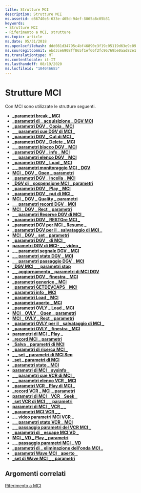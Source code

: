 ```yaml
---
title: Strutture MCI
description: Strutture MCI
ms.assetid: e86740e5-633e-465d-94ef-8065a8c05b31
keywords:
- Strutture MCI
- Riferimento a MCI, strutture
ms.topic: article
ms.date: 05/31/2018
ms.openlocfilehash: ddd081d34795c4bf46890c3f19c05119d63e9c09
ms.sourcegitcommit: ebd3ce6908ff865f1ef66f2fc96769be0aad82e1
ms.translationtype: MT
ms.contentlocale: it-IT
ms.lasthandoff: 08/19/2020
ms.locfileid: "104046685"
---
```

# <a name="mci-structures"></a>Strutture MCI

Con MCI sono utilizzate le strutture seguenti.

-   [**\_parametri break \_ MCI**](mci-break-parms.md)
-   [**\_parametri di \_ acquisizione \_ DGV MCI**](/windows/desktop/api/Digitalv/ns-digitalv-mci_dgv_capture_parmsa)
-   [**\_parametri DGV \_ Copia \_ MCI**](/windows/desktop/api/Digitalv/ns-digitalv-mci_dgv_copy_parms)
-   [**\_ \_ parametri cue DGV di MCI \_**](/windows/desktop/api/Digitalv/ns-digitalv-mci_dgv_cue_parms)
-   [**\_parametri DGV \_ Cut di MCI \_**](/windows/desktop/api/Digitalv/ns-digitalv-mci_dgv_cut_parms)
-   [**\_parametri DGV \_ Delete \_ MCI**](/windows/desktop/api/Digitalv/ns-digitalv-mci_dgv_delete_parms)
-   [**\_ \_ parametri blocco DGV \_ MCI**](/windows/desktop/api/Digitalv/ns-digitalv-mci_dgv_rect_parms)
-   [**\_parametri DGV \_ info \_ MCI**](/windows/desktop/api/Digitalv/ns-digitalv-mci_dgv_info_parmsa)
-   [**\_ \_ parametri elenco DGV \_ MCI**](/windows/desktop/api/Digitalv/ns-digitalv-mci_dgv_list_parmsa)
-   [**\_parametri DGV \_ Load \_ MCI**](/previous-versions//dd743391(v=vs.85))
-   [**\_ \_ parametri monitoraggio MCI \_ DGV**](/windows/desktop/api/Digitalv/ns-digitalv-mci_dgv_monitor_parms)
-   [**MCI \_ DGV \_ Open \_ parametri**](/windows/desktop/api/Digitalv/ns-digitalv-mci_dgv_open_parmsa)
-   [**\_parametri DGV \_ Incolla \_ MCI**](/windows/desktop/api/Digitalv/ns-digitalv-mci_dgv_paste_parms)
-   [**\_DGV di \_ sospensione MCI \_ parametri**](/previous-versions//dd743395(v=vs.85))
-   [**\_parametri DGV \_ Play \_ MCI**](/previous-versions//dd743396(v=vs.85))
-   [**\_parametri DGV \_ put di MCI \_**](/previous-versions//dd743397(v=vs.85))
-   [**MCI \_ DGV \_ Quality \_ parametri**](/windows/desktop/api/Digitalv/ns-digitalv-mci_dgv_quality_parmsa)
-   [**\_ \_ parametri record DGV \_ MCI**](/windows/desktop/api/Digitalv/ns-digitalv-mci_dgv_record_parms)
-   [**MCI \_ DGV \_ Rect \_ parametri**](/windows/win32/api/digitalv/ns-digitalv-mci_dgv_rect_parms)
-   [**\_ \_ parametri Reserve DGV di MCI \_**](/windows/desktop/api/Digitalv/ns-digitalv-mci_dgv_reserve_parmsa)
-   [**\_parametri DGV \_ RESTOre MCI \_**](/windows/desktop/api/Digitalv/ns-digitalv-mci_dgv_restore_parmsa)
-   [**\_parametri DGV per MCI \_ Resume \_**](/previous-versions//dd743403(v=vs.85))
-   [**\_parametri DGV per il \_ salvataggio di MCI \_**](/windows/desktop/api/Digitalv/ns-digitalv-mci_dgv_save_parmsa)
-   [**MCI \_ DGV \_ set \_ parametri**](/windows/desktop/api/Digitalv/ns-digitalv-mci_dgv_set_parms)
-   [**\_parametri DGV \_ di MCI \_**](/windows/desktop/api/Digitalv/ns-digitalv-mci_dgv_setaudio_parmsa)
-   [**parametri DGV di MCI- \_ \_ video \_**](/windows/desktop/api/Digitalv/ns-digitalv-mci_dgv_setvideo_parmsa)
-   [**\_ \_ parametri segnale DGV \_ MCI**](/windows/desktop/api/Digitalv/ns-digitalv-mci_dgv_signal_parms)
-   [**\_ \_ parametri stato DGV \_ MCI**](/windows/desktop/api/Digitalv/ns-digitalv-mci_dgv_status_parmsa)
-   [**\_ \_ parametri passaggio DGV \_ MCI**](/windows/desktop/api/Digitalv/ns-digitalv-mci_dgv_step_parms)
-   [**\_DGV MCI \_ \_ parametri stop**](/previous-versions//dd743411(v=vs.85))
-   [**\_ \_ aggiornamento \_ parametri di MCI DGV**](/windows/desktop/api/Digitalv/ns-digitalv-mci_dgv_update_parms)
-   [**\_parametri DGV \_ finestra \_ MCI**](/windows/desktop/api/Digitalv/ns-digitalv-mci_dgv_window_parmsa)
-   [**\_parametri generico \_ MCI**](mci-generic-parms.md)
-   [**\_parametri GETDEVCAPS \_ MCI**](mci-getdevcaps-parms.md)
-   [**\_parametri info \_ MCI**](mci-info-parms.md)
-   [**\_parametri Load \_ MCI**](mci-load-parms.md)
-   [**\_parametri aperto \_ MCI**](mci-open-parms.md)
-   [**\_parametri OVLY \_ Load \_ MCI**](mci-ovly-load-parms.md)
-   [**MCI \_ OVLY \_ Open \_ parametri**](mci-ovly-open-parms.md)
-   [**MCI \_ OVLY \_ Rect \_ parametri**](mci-ovly-rect-parms.md)
-   [**\_parametri OVLY per il \_ salvataggio di MCI \_**](/previous-versions//dd743447(v=vs.85))
-   [**\_parametri OVLY \_ finestra \_ MCI**](mci-ovly-window-parms.md)
-   [**parametri di MCI \_ Play \_**](mci-play-parms.md)
-   [**\_record MCI \_ parametri**](mci-record-parms.md)
-   [**\_Salva \_ parametri di MCI**](mci-save-parms.md)
-   [**\_parametri di ricerca MCI \_**](mci-seek-parms.md)
-   [**\_ \_ set \_ parametri di MCI Seq**](mci-seq-set-parms.md)
-   [**\_set \_ parametri di MCI**](mci-set-parms.md)
-   [**\_parametri stato \_ MCI**](mci-status-parms.md)
-   [**parametri di MCI \_ sysinfo \_**](mci-sysinfo-parms.md)
-   [**\_ \_ parametri cue VCR di MCI \_**](mci-vcr-cue-parms.md)
-   [**\_ \_ parametri elenco VCR \_ MCI**](mci-vcr-list-parms.md)
-   [**\_parametri VCR \_ Play di MCI \_**](mci-vcr-play-parms.md)
-   [**\_record VCR \_ MCI \_ parametri**](mci-vcr-record-parms.md)
-   [**parametri di MCI \_ VCR \_ Seek \_**](mci-vcr-seek-parms.md)
-   [**\_set VCR di MCI \_ \_ parametri**](mci-vcr-set-parms.md)
-   [**parametri di MCI \_ VCR \_ \_**](mci-vcr-setaudio-parms.md)
-   [**\_parametri MCI VCR \_ \_**](mci-vcr-settuner-parms.md)
-   [**\_ \_ video parametri MCI VCR \_**](mci-vcr-setvideo-parms.md)
-   [**\_ \_ parametri stato VCR \_ MCI**](mci-vcr-status-parms.md)
-   [**\_ \_ passaggio parametri del VCR MCI \_**](mci-vcr-step-parms.md)
-   [**\_parametri di \_ escape MCI VD \_**](mci-vd-escape-parms.md)
-   [**MCI \_ VD \_ Play \_ parametri**](mci-vd-play-parms.md)
-   [**\_ \_ passaggio parametri MCI \_ VD**](mci-vd-step-parms.md)
-   [**\_parametri di \_ eliminazione dell'onda MCI \_**](mci-wave-delete-parms.md)
-   [**\_parametri Wave MCI \_ aperto \_**](mci-wave-open-parms.md)
-   [**\_set di Wave MCI \_ \_ parametri**](mci-wave-set-parms.md)

## <a name="related-topics"></a>Argomenti correlati

<dl> <dt>

[Riferimento a MCI](mci-reference.md)
</dt> </dl>

 

 
